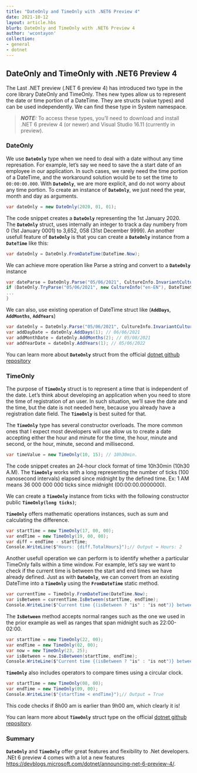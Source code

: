 ```yaml
---
title: "DateOnly and TimeOnly with .NET6 Preview 4"
date: 2021-10-12
layout: article.hbs
blurb: DateOnly and TimeOnly with .NET6 Preview 4
author: 'wcontayon'
collection:
- general
- dotnet
---
```


## DateOnly and TimeOnly with .NET6 Preview 4

The Last .NET preview (.NET 6 preview 4) has introduced two type in the core library DateOnly and TimeOnly.
Thes new types allow us to represent the date or time portion of a DateTime. They are structs (value types) and can be used independently. We can find these type in System namespace.

> **_NOTE:_**  To access these types, you’ll need to download and install .NET 6 preview 4 (or newer) and Visual Studio 16.11 (currently in preview).

### DateOnly

We use **`DateOnly`** type when we need to deal with a date without any time represation. For example, let’s say we need to save the a start date of an employee in our application. In such cases, we rarely need the time portion of a DateTime, and the workaround solution would be to set the time to `00:00:00.000`. With **`DateOnly`**, we are more explicit, and do not worry about any time portion.
To create an instance of **`DateOnly`**, we just need the year, month and day as arguments.

```csharp
var dateOnly = new DateOnly(2020, 01, 01);
```

The code snippet creates a **`DateOnly`** representing the 1st January 2020.
The **`DateOnly`** struct, uses internally an integer to track a day numbery from 0 (1st January 0001) to 3,652, 058 (31st December 9999).
An another usefull feature of **`DateOnly`** is that you can create a **`DateOnly`** instance from a **`DateTime`** like this:

```csharp
var dateOnly = DateOnly.FromDateTime(DateTime.Now);
```

We can achieve more operation like Parse a string and convert to a **`DateOnly`** instance

```csharp
var dateParse = DateOnly.Parse("05/06/2021", CultureInfo.InvariantCulture); 
if (DateOnly.TryParse("05/06/2021", new CultureInfo("en-EN"), DateTimeStyles.None, out var dateOnlyParsed){
...
}
```

We can also, use existing operation of DateTime struct like (**`AddDays`**, **`AddMonths`**, **`AddYears`**)

```csharp
var dateOnly = DateOnly.Parse("05/06/2021", CultureInfo.InvariantCulture); 
var addDayDate = dateOnly.AddDays(1); // 06/06/2021 
var addMonthDate = dateOnly.AddMonths(2); // 05/08/2021 
var addYearDate = dateOnly.AddYears(1); // 05/06/2022
```

You can learn more about **`DateOnly`** struct from the official [dotnet github repository](https://github.com/dotnet/runtime/blob/main/src/libraries/System.Private.CoreLib/src/System/DateOnly.cs)

### TimeOnly

The purpose of **`TimeOnly`** struct is to represent a time that is independent of the date. Let’s think about developing an application when you need to store the time of registration of an user. In such situation, we’ll save the date and the time, but the date is not needed here, because you already have a registration date field. The **`TimeOnly`** is best suited for that.

The **`TimeOnly`** type has several constructor overloads. The more common ones that I expect most developers will use allow us to create a date accepting either the hour and minute for the time, the hour, minute and second, or the hour, minute, second and millisecond.

```csharp
var timeValue = new TimeOnly(10, 15); // 10h30min.
```

The code snippet creates an 24-hour clock format of time 10h30min (10h30 A.M).
The **`TimeOnly`** works with a long representing the number of ticks (100 nanosecond intervals) elapsed since midnight by the defined time.
Ex: 1 AM means 36 000 000 000 ticks since midnight (00:00:00.0000000).

We can create a **`TimeOnly`** instance from ticks with the following constructor public **`TimeOnly(long ticks)`**;

**`TimeOnly`** offers mathematic operations instances, such as sum and calculating the difference.

```csharp
var startTime = new TimeOnly(17, 00, 00);
var endTime = new TimeOnly(19, 00, 00);
var diff = endTime - startTime;
Console.WriteLine($"Hours: {diff.TotalHours}");// Output = Hours: 2
```

Another usefull operation we can perform is to identify whether a particular TimeOnly falls within a time window. For example, let’s say we want to check if the current time is between the start and end times we have already defined. Just as with **`DateOnly`**, we can convert from an existing DateTime into a **`TimeOnly`** using the **`FromDateTime`** static method.

```csharp
var currentTime = TimeOnly.FromDateTime(DateTime.Now);
var isBetween = currentTime.IsBetween(startTime, endTime);
Console.WriteLine($"Current time {(isBetween ? "is" : "is not")} between start and end");
```

The **`IsBetween`** method accepts normal ranges such as the one we used in the prior example as well as ranges that span midnight such as 22:00-02:00.

```csharp
var startTime = new TimeOnly(22, 00);
var endTime = new TimeOnly(02, 00);
var now = new TimeOnly(23, 25); 
var isBetween = now.IsBetween(startTime, endTime);
Console.WriteLine($"Current time {(isBetween ? "is" : "is not")} between start and end"); // Output = Current time is between start and end
```

**`TimeOnly`** also includes operators to compare times using a circular clock.

```csharp
var startTime = new TimeOnly(08, 00);
var endTime = new TimeOnly(09, 00); 
Console.WriteLine($"{startTime < endTime}");// Output = True
```
This code checks if 8h00 am is earlier than 9h00 am, which clearly it is!

You can learn more about **`TimeOnly`** struct type on the official [dotnet github repository](https://github.com/dotnet/runtime/blob/main/src/libraries/System.Private.CoreLib/src/System/TimeOnly.cs).

### Summary

**`DateOnly`** and **`TimeOnly`** offer great features and flexibility to .Net developers.
.NEt 6 preview 4 comes with a lot a new features https://devblogs.microsoft.com/dotnet/announcing-net-6-preview-4/.